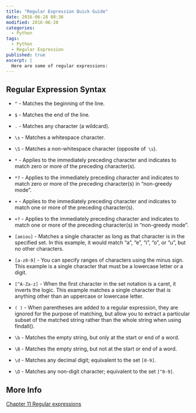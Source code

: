 ```yaml
---
title: "Regular Expression Quick Guide"
date: 2016-06-28 08:36
modified: 2016-06-28
categories:
  - Python
tags:
  - Python
  - Regular Expression
published: true
excerpt: |
  Here are some of regular expressions: 
---
```


## Regular Expression Syntax

* `^` - Matches the beginning of the line.

* `$` - Matches the end of the line.

* `.` - Matches any character (a wildcard).

* `\s` - Matches a whitespace character.

* `\S` - Matches a non-whitespace character (opposite of` \s`).

* `*` - Applies to the immediately preceding character and indicates to match zero or more of the preceding character(s).

* `*?` - Applies to the immediately preceding character and indicates to match zero or more of the preceding character(s) in “non-greedy mode”.

* `+` - Applies to the immediately preceding character and indicates to match one or more of the preceding character(s).

* `+?` - Applies to the immediately preceding character and indicates to match one or more of the preceding character(s) in “non-greedy mode”.

* `[aeiou]` - Matches a single character as long as that character is in the specified set. In this example, it would match “a”, “e”, “i”, “o”, or “u”, but no other characters.

* `[a-z0-9]` - You can specify ranges of characters using the minus sign. This example is a single character that must be a lowercase letter or a digit.

* `[^A-Za-z]` - When the first character in the set notation is a caret, it inverts the logic. This example matches a single character that is anything other than an uppercase or lowercase letter.

* `( )` - When parentheses are added to a regular expression, they are ignored for the purpose of matching, but allow you to extract a particular subset of the matched string rather than the whole string when using findall().

* `\b` - Matches the empty string, but only at the start or end of a word.

* `\B` - Matches the empty string, but not at the start or end of a word.

* `\d` - Matches any decimal digit; equivalent to the set `[0-9]`.

* `\D` - Matches any non-digit character; equivalent to the set `[^0-9]`.

## More Info

[Chapter 11  Regular expressions](http://www.pythonlearn.com/html-270/book012.html)
